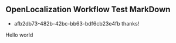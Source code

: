 ## OpenLocalization Workflow Test MarkDown
* afb2db73-482b-42bc-bb63-bdf6cb23e4fb 
thanks!

Hello world